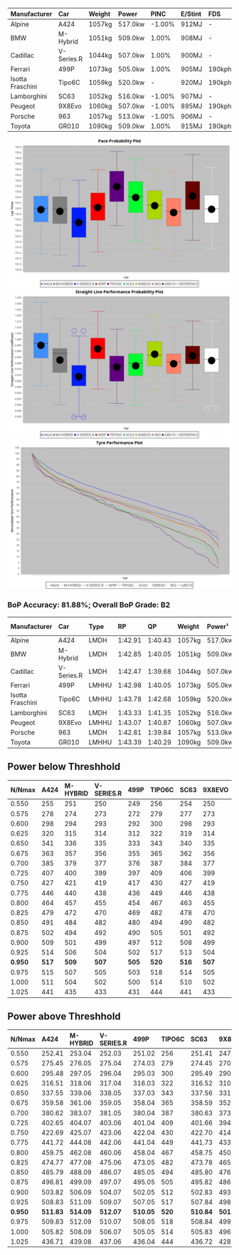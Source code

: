 | Manufacturer     | Car        | Weight | Power   | PINC    | E/Stint | FDS     |
|:-|:-|:-|:-|:-|:-|:-|
| Alpine           | A424       | 1057kg | 517.0kw | -1.00%  | 912MJ   |    -    |
| BMW              | M-Hybrid   | 1051kg | 509.0kw | 1.00%   | 908MJ   |    -    |
| Cadillac         | V-Series.R | 1044kg | 507.0kw | 1.00%   | 900MJ   |    -    |
| Ferrari          | 499P       | 1073kg | 505.0kw | 1.00%   | 905MJ   | 190kph  |
| Isotta Fraschini | Tipo6C     | 1059kg | 520.0kw |    -    | 920MJ   | 190kph  |
| Lamborghini      | SC63       | 1052kg | 516.0kw | -1.00%  | 907MJ   |    -    |
| Peugeot          | 9X8Evo     | 1060kg | 507.0kw | -1.00%  | 895MJ   | 190kph  |
| Porsche          | 963        | 1057kg | 513.0kw | -1.00%  | 906MJ   |    -    |
| Toyota           | GR010      | 1090kg | 509.0kw | 1.00%   | 915MJ   | 190kph  |

![PACECHART](./IMG/ACOMETHOD.png)
![STRAIGHTLINEPERFORMANCECHART](./IMG/ACOMETHOD_sp.png)
![TYREPERFORMANCECHART](./IMG/ACOMETHOD_tw.png)

### BoP Accuracy: 81.88%; Overall BoP Grade: B2
| Manufacturer     | Car        | Type  | RP      | QP      | Weight | Power¹  | Threshhold | PINC    | Power²   | E/Stint | AVG Vmax  | FDS     | RDLC | L/Stint | BOP-Grade | Model Accuracy | Model Points | Match% | SimDiff |
|:-|:-|:-|:-|:-|:-|:-|:-|:-|:-|:-|:-|:-|:-|:-|:-|:-|:-|:-|:-|
| Alpine           | A424       | LMDH  | 1:42.91 | 1:40.43 | 1057kg | 517.0kw | 210.0kph   | -1.00%  | 511.80kw |  912MJ  | 297.03kph |    -    | 1.00 | 33      | -A2       | 100.00%        | 870          | 94.03% | ±0.07s  |
| BMW              | M-Hybrid   | LMDH  | 1:42.85 | 1:40.05 | 1051kg | 509.0kw | 210.0kph   | 1.00%   | 514.10kw |  908MJ  | 295.38kph |    -    | 1.01 | 33      | -B2       | 100.00%        | 1914         | 82.77% | ±0.32s  |
| Cadillac         | V-Series.R | LMDH  | 1:42.47 | 1:39.68 | 1044kg | 507.0kw | 210.0kph   | 1.00%   | 512.10kw |  900MJ  | 292.95kph |    -    | 1.02 | 33      | -C2       | 98.03%         | 3773         | 72.62% | ±0.77s  |
| Ferrari          | 499P       | LMHHU | 1:42.98 | 1:40.05 | 1073kg | 505.0kw | 210.0kph   | 1.00%   | 510.10kw |  905MJ  | 295.23kph | 190kph  | 1.02 | 33      | ~A1       | 100.00%        | 4212         | 95.30% | ±0.20s  |
| Isotta Fraschini | Tipo6C     | LMHHU | 1:43.78 | 1:42.68 | 1059kg | 520.0kw | 210.0kph   |    -    | 520.00kw |  920MJ  | 294.93kph | 190kph  | 1.05 | 33      | +Ω1       | 100.00%        | 105          | 36.24% | ±0.42s  |
| Lamborghini      | SC63       | LMDH  | 1:43.33 | 1:41.35 | 1052kg | 516.0kw | 210.0kph   | -1.00%  | 510.80kw |  907MJ  | 294.45kph |    -    | 1.04 | 33      | +B1       | 100.00%        | 597          | 88.45% | ±0.55s  |
| Peugeot          | 9X8Evo     | LMHHU | 1:43.07 | 1:40.87 | 1060kg | 507.0kw | 210.0kph   | -1.00%  | 501.90kw |  895MJ  | 294.72kph | 190kph  | 0.99 | 33      | +B2       | 100.00%        | 463          | 82.70% | #       |
| Porsche          | 963        | LMDH  | 1:42.81 | 1:39.84 | 1057kg | 513.0kw | 210.0kph   | -1.00%  | 507.90kw |  906MJ  | 294.28kph |    -    | 1.00 | 33      | -A2       | 99.21%         | 10753        | 90.30% | ±0.27s  |
| Toyota           | GR010      | LMHHU | 1:43.39 | 1:40.29 | 1090kg | 509.0kw | 210.0kph   | 1.00%   | 514.10kw |  915MJ  | 293.69kph | 190kph  | 1.00 | 33      | +A2       | 99.54%         | 3271         | 94.48% | ±0.21s  |

## Power below Threshhold
| N/Nmax    | A424    | M-HYBRID | V-SERIES.R | 499P    | TIPO6C  | SC63    | 9X8EVO  | 963     | GR010   |
|:-|:-|:-|:-|:-|:-|:-|:-|:-|:-|
|  0.550    |  255    |  251     |  250       |  249    |  256    |  254    |  250    |  253    |  251    |
|  0.575    |  278    |  274     |  273       |  272    |  279    |  277    |  273    |  276    |  274    |
|  0.600    |  298    |  294     |  293       |  292    |  300    |  298    |  293    |  296    |  294    |
|  0.625    |  320    |  315     |  314       |  312    |  322    |  319    |  314    |  317    |  315    |
|  0.650    |  341    |  336     |  335       |  333    |  343    |  340    |  335    |  338    |  336    |
|  0.675    |  363    |  357     |  356       |  355    |  365    |  362    |  356    |  360    |  357    |
|  0.700    |  385    |  379     |  377       |  376    |  387    |  384    |  377    |  382    |  379    |
|  0.725    |  407    |  400     |  399       |  397    |  409    |  406    |  399    |  403    |  400    |
|  0.750    |  427    |  421     |  419       |  417    |  430    |  427    |  419    |  424    |  421    |
|  0.775    |  446    |  440     |  438       |  436    |  449    |  446    |  438    |  443    |  440    |
|  0.800    |  464    |  457     |  455       |  454    |  467    |  463    |  455    |  461    |  457    |
|  0.825    |  479    |  472     |  470       |  469    |  482    |  478    |  470    |  476    |  472    |
|  0.850    |  491    |  484     |  482       |  480    |  494    |  490    |  482    |  487    |  484    |
|  0.875    |  502    |  494     |  492       |  490    |  505    |  501    |  492    |  498    |  494    |
|  0.900    |  509    |  501     |  499       |  497    |  512    |  508    |  499    |  505    |  501    |
|  0.925    |  514    |  506     |  504       |  502    |  517    |  513    |  504    |  510    |  506    |
| **0.950** | **517** | **509**  | **507**    | **505** | **520** | **516** | **507** | **513** | **509** |
|  0.975    |  515    |  507     |  505       |  503    |  518    |  514    |  505    |  511    |  507    |
|  1.000    |  511    |  504     |  502       |  500    |  514    |  510    |  502    |  507    |  504    |
|  1.025    |  441    |  435     |  433       |  431    |  444    |  441    |  433    |  438    |  435    |

## Power above Threshhold
| N/Nmax    | A424       | M-HYBRID   | V-SERIES.R | 499P       | TIPO6C  | SC63       | 9X8EVO     | 963        | GR010      |
|:-|:-|:-|:-|:-|:-|:-|:-|:-|:-|
|  0.550    |  252.41    |  253.04    |  252.03    |  251.02    |  256    |  251.41    |  247.46    |  250.43    |  253.04    |
|  0.575    |  275.45    |  276.05    |  275.04    |  274.03    |  279    |  274.45    |  270.50    |  273.47    |  276.05    |
|  0.600    |  295.48    |  297.05    |  296.04    |  295.03    |  300    |  295.49    |  290.54    |  293.50    |  297.05    |
|  0.625    |  316.51    |  318.06    |  317.04    |  316.03    |  322    |  316.52    |  310.58    |  314.54    |  318.06    |
|  0.650    |  337.55    |  339.06    |  338.05    |  337.03    |  343    |  337.56    |  331.61    |  335.57    |  339.06    |
|  0.675    |  359.58    |  361.06    |  359.05    |  358.04    |  365    |  358.59    |  352.65    |  356.61    |  361.06    |
|  0.700    |  380.62    |  383.07    |  381.05    |  380.04    |  387    |  380.63    |  373.69    |  377.65    |  383.07    |
|  0.725    |  402.65    |  404.07    |  403.06    |  401.04    |  409    |  401.66    |  394.73    |  399.68    |  404.07    |
|  0.750    |  422.69    |  425.07    |  423.06    |  422.04    |  430    |  422.70    |  414.77    |  419.72    |  425.07    |
|  0.775    |  441.72    |  444.08    |  442.06    |  441.04    |  449    |  441.73    |  433.80    |  438.75    |  444.08    |
|  0.800    |  459.75    |  462.08    |  460.06    |  458.04    |  467    |  458.75    |  450.84    |  455.78    |  462.08    |
|  0.825    |  474.77    |  477.08    |  475.06    |  473.05    |  482    |  473.78    |  465.86    |  470.81    |  477.08    |
|  0.850    |  485.79    |  488.09    |  486.07    |  485.05    |  494    |  485.80    |  476.88    |  482.83    |  488.09    |
|  0.875    |  496.81    |  499.09    |  497.07    |  495.05    |  505    |  495.82    |  486.90    |  492.84    |  499.09    |
|  0.900    |  503.82    |  506.09    |  504.07    |  502.05    |  512    |  502.83    |  493.92    |  499.86    |  506.09    |
|  0.925    |  508.83    |  511.09    |  509.07    |  507.05    |  517    |  507.84    |  498.92    |  504.86    |  511.09    |
| **0.950** | **511.83** | **514.09** | **512.07** | **510.05** | **520** | **510.84** | **501.93** | **507.87** | **514.09** |
|  0.975    |  509.83    |  512.09    |  510.07    |  508.05    |  518    |  508.84    |  499.93    |  505.87    |  512.09    |
|  1.000    |  505.82    |  508.09    |  506.07    |  505.05    |  514    |  505.83    |  496.92    |  502.86    |  508.09    |
|  1.025    |  436.71    |  439.08    |  437.06    |  436.04    |  444    |  436.72    |  428.79    |  433.74    |  439.08    |
